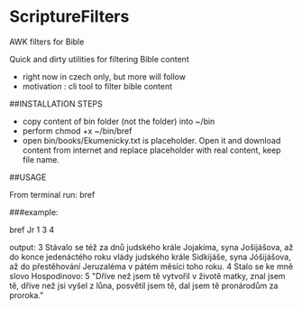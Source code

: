 # ScriptureFilters
AWK filters for Bible

Quick and dirty utilities for filtering Bible content
- right now in czech only, but more will follow
- motivation : cli tool to filter bible content

##INSTALLATION STEPS
- copy content of bin folder (not the folder) into ~/bin
- perform chmod +x ~/bin/bref
- open bin/books/Ekumenicky.txt is placeholder. Open it and download content from internet and replace placeholder with real content, keep file name.

##USAGE

From terminal run: bref <BOOK> <CHAPTER> <FROM> <TO>

###example:

   bref Jr 1 3 4
   
output:
3 Stávalo se též za dnů judského krále Jojakíma, syna Jošijášova, až do konce jedenáctého roku vlády
judského krále Sidkijáše, syna Jóšijášova, až do přestěhování Jeruzaléma v pátém měsíci toho roku.
4 Stalo se ke mně slovo Hospodinovo:
5 "Dříve než jsem tě vytvořil v životě matky, znal jsem tě, dříve než jsi vyšel z lůna, posvětil jsem tě,
dal jsem tě pronárodům za proroka."

